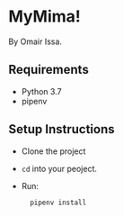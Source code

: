 # MyMima!

By Omair Issa.


## Requirements
* Python 3.7
* pipenv

## Setup Instructions
* Clone the project
* `cd` into your peoject.
* Run:

        pipenv install
